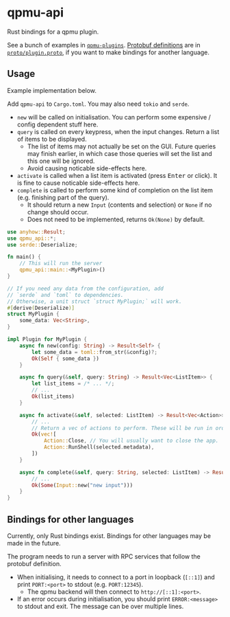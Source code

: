 # qpmu-api

Rust bindings for a qpmu plugin.

See a bunch of examples in [`qpmu-plugins`](https://github.com/blorbb/qpmu-plugins). [Protobuf definitions](https://protobuf.dev/) are in [`proto/plugin.proto`](./proto/plugin.proto), if you want to make bindings for another language.

## Usage

Example implementation below.

Add `qpmu-api` to `Cargo.toml`. You may also need `tokio` and `serde`.

-   `new` will be called on initialisation. You can perform some expensive / config dependent stuff here.
-   `query` is called on every keypress, when the input changes. Return a list of items to be displayed.
    -   The list of items may not actually be set on the GUI. Future queries may finish earlier, in which case those queries will set the list and this one will be ignored.
    -   Avoid causing noticable side-effects here.
-   `activate` is called when a list item is activated (press <kbd>Enter</kbd> or click). It is fine to cause noticable side-effects here.
-   `complete` is called to perform some kind of completion on the list item (e.g. finishing part of the query).
    -   It should return a new `Input` (contents and selection) or `None` if no change should occur.
    -   Does not need to be implemented, returns `Ok(None)` by default.

```rs
use anyhow::Result;
use qpmu_api::*;
use serde::Deserialize;

fn main() {
    // This will run the server
    qpmu_api::main::<MyPlugin>()
}

// If you need any data from the configuration, add
// `serde` and `toml` to dependencies.
// Otherwise, a unit struct `struct MyPlugin;` will work.
#[derive(Deserialize)]
struct MyPlugin {
    some_data: Vec<String>,
}

impl Plugin for MyPlugin {
    async fn new(config: String) -> Result<Self> {
        let some_data = toml::from_str(&config)?;
        Ok(Self { some_data })
    }

    async fn query(&self, query: String) -> Result<Vec<ListItem>> {
        let list_items = /* ... */;
        // ...
        Ok(list_items)
    }

    async fn activate(&self, selected: ListItem) -> Result<Vec<Action>> {
        // ...
        // Return a vec of actions to perform. These will be run in order.
        Ok(vec![
            Action::Close, // You will usually want to close the app.
            Action::RunShell(selected.metadata),
        ])
    }

    async fn complete(&self, query: String, selected: ListItem) -> Result<Option<Input>> {
        // ...
        Ok(Some(Input::new("new input")))
    }
}
```

## Bindings for other languages

Currently, only Rust bindings exist. Bindings for other languages may be made in the future.

The program needs to run a server with RPC services that follow the protobuf definition.

-   When initialising, it needs to connect to a port in loopback (`[::1]`) and print `PORT:<port>` to stdout (e.g. `PORT:12345`).
    -   The qpmu backend will then connect to `http://[::1]:<port>`.
-   If an error occurs during initialisation, you should print `ERROR:<message>` to stdout and exit. The message can be over multiple lines.
